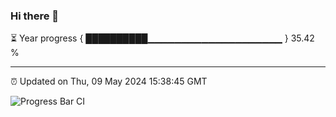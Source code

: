 ### Hi there 👋

⏳ Year progress { ██████████▁▁▁▁▁▁▁▁▁▁▁▁▁▁▁▁▁▁▁▁ } 35.42 %

---

⏰ Updated on Thu, 09 May 2024 15:38:45 GMT

![Progress Bar CI](https://github.com/IshwaranRudhara/GIT-ACTION/workflows/Progress%20Bar%20CI/badge.svg)
